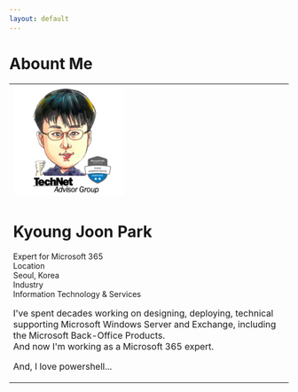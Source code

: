 ```yaml
---
layout: default
---
```


# Abount Me

<table>
    <tr>
        <td><img src="images/kj-park+profile.svg" height="200px" width="200px"></td></tr>
    <tr><td>
            <h1><span class="full-name" style="padding:0;margin:0;">Kyoung Joon Park</span></h1>
            <p class="title" style="padding:0;margin:0;">Expert for Microsoft 365</p>
            <dl  style="padding:0;margin:0;">
                <dt class="locality" style="padding:0;margin:0;">Location</dt><dd class="locality" style="padding:0;margin:0;">Seoul, Korea</dd>
                <dt class="industry">Industry</dt><dd class="industry" style="padding:0;margin:0;">Information Technology & Services</dd>
            </dl>
            <p style="font-size:1rem" style="padding:0;margin:0;">I've spent decades working on designing, deploying, technical supporting Microsoft Windows Server and Exchange, including the Microsoft Back-Office Products.<br />
              And now I'm working as a Microsoft 365 expert.</p>
            <p style="font-size:1rem" style="padding:0;margin:0;">And, I love powershell...</p>
        </td>
    </tr>
</table>
